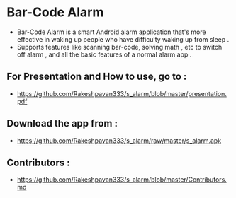 # Bar-Code Alarm
- Bar-Code Alarm is a smart Android alarm application that's more effective in waking up people who have difficulty waking up from sleep .
- Supports features like scanning bar-code, solving math , etc to switch off alarm , and all the basic features of a normal alarm app .
## For Presentation and How to use, go to :
- https://github.com/Rakeshpavan333/s_alarm/blob/master/presentation.pdf

## Download the app from :
- https://github.com/Rakeshpavan333/s_alarm/raw/master/s_alarm.apk

## Contributors :
- https://github.com/Rakeshpavan333/s_alarm/blob/master/Contributors.md


